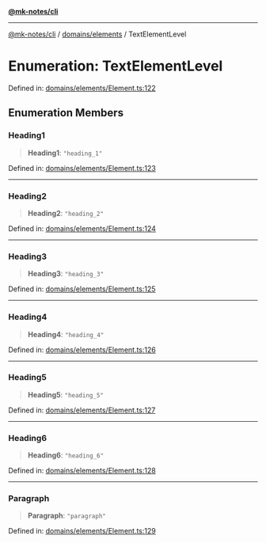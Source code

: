 [**@mk-notes/cli**](../../../README.md)

***

[@mk-notes/cli](../../../README.md) / [domains/elements](../README.md) / TextElementLevel

# Enumeration: TextElementLevel

Defined in: [domains/elements/Element.ts:122](https://github.com/Myastr0/mk-notes/blob/184ba57922923e2636b5be8eb72e467e76933ed9/src/domains/elements/Element.ts#L122)

## Enumeration Members

### Heading1

> **Heading1**: `"heading_1"`

Defined in: [domains/elements/Element.ts:123](https://github.com/Myastr0/mk-notes/blob/184ba57922923e2636b5be8eb72e467e76933ed9/src/domains/elements/Element.ts#L123)

***

### Heading2

> **Heading2**: `"heading_2"`

Defined in: [domains/elements/Element.ts:124](https://github.com/Myastr0/mk-notes/blob/184ba57922923e2636b5be8eb72e467e76933ed9/src/domains/elements/Element.ts#L124)

***

### Heading3

> **Heading3**: `"heading_3"`

Defined in: [domains/elements/Element.ts:125](https://github.com/Myastr0/mk-notes/blob/184ba57922923e2636b5be8eb72e467e76933ed9/src/domains/elements/Element.ts#L125)

***

### Heading4

> **Heading4**: `"heading_4"`

Defined in: [domains/elements/Element.ts:126](https://github.com/Myastr0/mk-notes/blob/184ba57922923e2636b5be8eb72e467e76933ed9/src/domains/elements/Element.ts#L126)

***

### Heading5

> **Heading5**: `"heading_5"`

Defined in: [domains/elements/Element.ts:127](https://github.com/Myastr0/mk-notes/blob/184ba57922923e2636b5be8eb72e467e76933ed9/src/domains/elements/Element.ts#L127)

***

### Heading6

> **Heading6**: `"heading_6"`

Defined in: [domains/elements/Element.ts:128](https://github.com/Myastr0/mk-notes/blob/184ba57922923e2636b5be8eb72e467e76933ed9/src/domains/elements/Element.ts#L128)

***

### Paragraph

> **Paragraph**: `"paragraph"`

Defined in: [domains/elements/Element.ts:129](https://github.com/Myastr0/mk-notes/blob/184ba57922923e2636b5be8eb72e467e76933ed9/src/domains/elements/Element.ts#L129)
